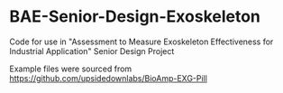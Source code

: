 # BAE-Senior-Design-Exoskeleton

Code for use in "Assessment to Measure Exoskeleton Effectiveness for Industrial Application" Senior Design Project

Example files were sourced from https://github.com/upsidedownlabs/BioAmp-EXG-Pill 
